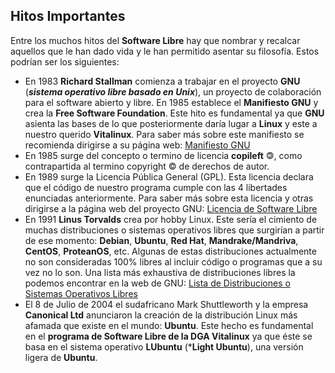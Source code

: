 ## Hitos Importantes

Entre los muchos hitos del **Software Libre** hay que nombrar y recalcar aquellos que le han dado vida y le han permitido asentar su filosofía.  Estos podrían ser los siguientes:

- En 1983 **Richard Stallman** comienza a trabajar en el proyecto **GNU** (***sistema operativo libre basado en Unix***), un proyecto de colaboración para el software abierto y libre.  En 1985 establece el **Manifiesto GNU** y crea la **Free Software Foundation**. Este hito es fundamental ya que **GNU** asienta las bases de lo que posteriormente daría lugar a **Linux** y este a nuestro querido **Vitalinux**. Para saber más sobre este manifiesto se recomienda dirigirse a su página web: [Manifiesto GNU](https://www.gnu.org/gnu/manifesto.es.html)
- En 1985 surge del concepto o termino de licencia **copileft** &#127279;, como contrapartida al termino copyright &copy; de derechos de autor.
- En 1989 surge la Licencia Pública General (GPL). Esta licencia declara que el código de nuestro programa cumple con las 4 libertades enunciadas anteriormente. Para saber más sobre esta licencia y otras dirigirse a la página web del proyecto GNU: [Licencia de Software Libre](https://www.gnu.org/licenses/licenses.es.html)
- En 1991 **Linus Torvalds** crea por hobby Linux.  Este sería el cimiento de muchas distribuciones o sistemas operativos libres que surgirían a partir de ese momento: **Debian**, **Ubuntu**, **Red Hat**, **Mandrake/Mandriva**, **CentOS**, **ProteanOS**, etc. Algunas de estas distribuciones actualmente no son consideradas 100% libres al incluir código o programas que a su vez no lo son.  Una lista más exhaustiva de distribuciones libres la podemos encontrar en la web de GNU: [Lista de Distribuciones o Sistemas Operativos Libres](https://www.gnu.org/distros/free-distros.es.html)
- El 8 de Julio de 2004 el sudafricano Mark Shuttleworth y la empresa **Canonical Ltd** anunciaron la creación de la distribución Linux más afamada que existe en el mundo: **Ubuntu**.  Este hecho es fundamental en el **programa de Software Libre de la DGA Vitalinux** ya que éste se basa en el sistema operativo **LUbuntu** (***Light Ubuntu**), una versión ligera de **Ubuntu**.